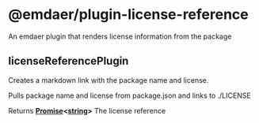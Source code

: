 <!--
  This file was generated by emdaer

  Its template can be found at .emdaer/README.emdaer.md
-->

<h1 id="-emdaer-plugin-license-reference">@emdaer/plugin-license-reference</h1>
<p>An emdaer plugin that renders license information from the package</p>
<!-- Generated by documentation.js. Update this documentation by updating the source code. -->
<h2 id="licensereferenceplugin">licenseReferencePlugin</h2>
<p>Creates a markdown link with the package name and license.</p>
<p>Pulls package name and license from package.json and links to ./LICENSE</p>
<p>Returns <strong><a href="https://developer.mozilla.org/en-US/docs/Web/JavaScript/Reference/Global_Objects/Promise">Promise</a>&lt;<a href="https://developer.mozilla.org/en-US/docs/Web/JavaScript/Reference/Global_Objects/String">string</a>&gt;</strong> The license reference</p>
